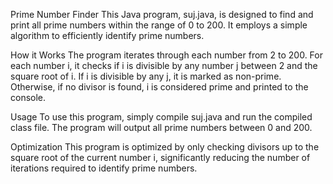 Prime Number Finder
This Java program, suj.java, is designed to find and print all prime numbers within the range of 0 to 200. It employs a simple algorithm to efficiently identify prime numbers.

How it Works
The program iterates through each number from 2 to 200. For each number i, it checks if i is divisible by any number j between 2 and the square root of i. If i is divisible by any j, it is marked as non-prime. Otherwise, if no divisor is found, i is considered prime and printed to the console.

Usage
To use this program, simply compile suj.java and run the compiled class file. The program will output all prime numbers between 0 and 200.

Optimization
This program is optimized by only checking divisors up to the square root of the current number i, significantly reducing the number of iterations required to identify prime numbers.
